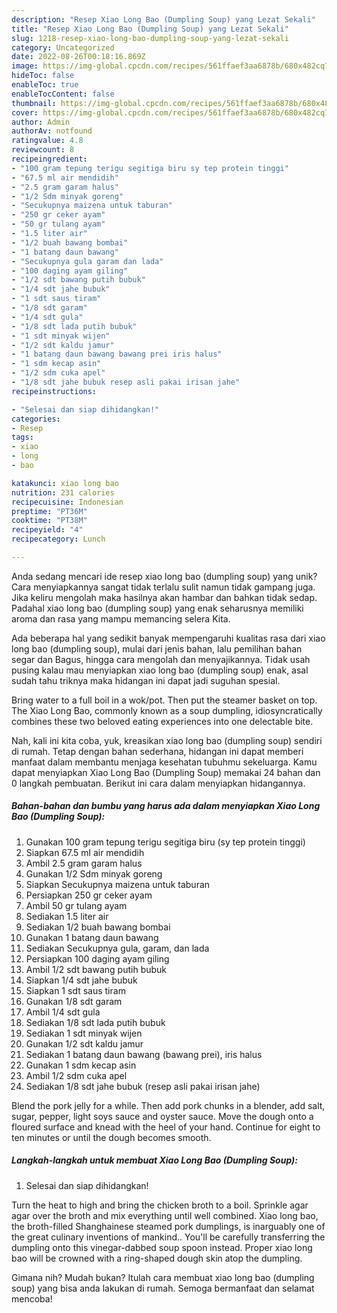 ```yaml
---
description: "Resep Xiao Long Bao (Dumpling Soup) yang Lezat Sekali"
title: "Resep Xiao Long Bao (Dumpling Soup) yang Lezat Sekali"
slug: 1218-resep-xiao-long-bao-dumpling-soup-yang-lezat-sekali
category: Uncategorized
date: 2022-08-26T00:18:16.869Z
image: https://img-global.cpcdn.com/recipes/561ffaef3aa6878b/680x482cq70/xiao-long-bao-dumpling-soup-foto-resep-utama.jpg
hideToc: false
enableToc: true
enableTocContent: false
thumbnail: https://img-global.cpcdn.com/recipes/561ffaef3aa6878b/680x482cq70/xiao-long-bao-dumpling-soup-foto-resep-utama.jpg
cover: https://img-global.cpcdn.com/recipes/561ffaef3aa6878b/680x482cq70/xiao-long-bao-dumpling-soup-foto-resep-utama.jpg
author: Admin
authorAv: notfound
ratingvalue: 4.8
reviewcount: 8
recipeingredient:
- "100 gram tepung terigu segitiga biru sy tep protein tinggi"
- "67.5 ml air mendidih"
- "2.5 gram garam halus"
- "1/2 Sdm minyak goreng"
- "Secukupnya maizena untuk taburan"
- "250 gr ceker ayam"
- "50 gr tulang ayam"
- "1.5 liter air"
- "1/2 buah bawang bombai"
- "1 batang daun bawang"
- "Secukupnya gula garam dan lada"
- "100 daging ayam giling"
- "1/2 sdt bawang putih bubuk"
- "1/4 sdt jahe bubuk"
- "1 sdt saus tiram"
- "1/8 sdt garam"
- "1/4 sdt gula"
- "1/8 sdt lada putih bubuk"
- "1 sdt minyak wijen"
- "1/2 sdt kaldu jamur"
- "1 batang daun bawang bawang prei iris halus"
- "1 sdm kecap asin"
- "1/2 sdm cuka apel"
- "1/8 sdt jahe bubuk resep asli pakai irisan jahe"
recipeinstructions:

- "Selesai dan siap dihidangkan!"
categories:
- Resep
tags:
- xiao
- long
- bao

katakunci: xiao long bao 
nutrition: 231 calories
recipecuisine: Indonesian
preptime: "PT36M"
cooktime: "PT38M"
recipeyield: "4"
recipecategory: Lunch

---
```





Anda sedang mencari ide resep xiao long bao (dumpling soup) yang unik? Cara menyiapkannya sangat tidak terlalu sulit namun tidak gampang juga. Jika keliru mengolah maka hasilnya akan hambar dan bahkan tidak sedap. Padahal xiao long bao (dumpling soup) yang enak seharusnya memiliki aroma dan rasa yang mampu memancing selera Kita.





Ada beberapa hal yang sedikit banyak mempengaruhi kualitas rasa dari xiao long bao (dumpling soup), mulai dari jenis bahan, lalu pemilihan bahan segar dan Bagus, hingga cara mengolah dan menyajikannya. Tidak usah pusing kalau mau menyiapkan xiao long bao (dumpling soup) enak,      asal sudah tahu triknya maka hidangan ini dapat jadi suguhan spesial.














Bring water to a full boil in a wok/pot. Then put the steamer basket on top. The Xiao Long Bao, commonly known as a soup dumpling, idiosyncratically combines these two beloved eating experiences into one delectable bite.






Nah, kali ini kita coba, yuk, kreasikan xiao long bao (dumpling soup) sendiri di rumah. Tetap dengan bahan sederhana, hidangan ini dapat memberi manfaat dalam membantu menjaga kesehatan tubuhmu sekeluarga. Kamu dapat menyiapkan Xiao Long Bao (Dumpling Soup) memakai 24 bahan dan 0 langkah pembuatan. Berikut ini cara dalam menyiapkan hidangannya.

<!--inarticleads1-->

##### Bahan-bahan dan bumbu yang harus ada dalam menyiapkan Xiao Long Bao (Dumpling Soup):

1. Gunakan 100 gram tepung terigu segitiga biru (sy tep protein tinggi)
1. Siapkan 67.5 ml air mendidih
1. Ambil 2.5 gram garam halus
1. Gunakan 1/2 Sdm minyak goreng
1. Siapkan Secukupnya maizena untuk taburan
1. Persiapkan 250 gr ceker ayam
1. Ambil 50 gr tulang ayam
1. Sediakan 1.5 liter air
1. Sediakan 1/2 buah bawang bombai
1. Gunakan 1 batang daun bawang
1. Sediakan Secukupnya gula, garam, dan lada
1. Persiapkan 100 daging ayam giling
1. Ambil 1/2 sdt bawang putih bubuk
1. Siapkan 1/4 sdt jahe bubuk
1. Siapkan 1 sdt saus tiram
1. Gunakan 1/8 sdt garam
1. Ambil 1/4 sdt gula
1. Sediakan 1/8 sdt lada putih bubuk
1. Sediakan 1 sdt minyak wijen
1. Gunakan 1/2 sdt kaldu jamur
1. Sediakan 1 batang daun bawang (bawang prei), iris halus
1. Gunakan 1 sdm kecap asin
1. Ambil 1/2 sdm cuka apel
1. Sediakan 1/8 sdt jahe bubuk (resep asli pakai irisan jahe)


Blend the pork jelly for a while. Then add pork chunks in a blender, add salt, sugar, pepper, light soys sauce and oyster sauce. Move the dough onto a floured surface and knead with the heel of your hand. Continue for eight to ten minutes or until the dough becomes smooth. 

<!--inarticleads2-->

##### Langkah-langkah untuk membuat Xiao Long Bao (Dumpling Soup):


1. Selesai dan siap dihidangkan!

Turn the heat to high and bring the chicken broth to a boil. Sprinkle agar agar over the broth and mix everything until well combined. Xiao long bao, the broth-filled Shanghainese steamed pork dumplings, is inarguably one of the great culinary inventions of mankind.. You&#39;ll be carefully transferring the dumpling onto this vinegar-dabbed soup spoon instead. Proper xiao long bao will be crowned with a ring-shaped dough skin atop the dumpling. 

Gimana nih? Mudah bukan? Itulah cara membuat xiao long bao (dumpling soup) yang bisa anda lakukan di rumah. Semoga bermanfaat dan selamat mencoba!
